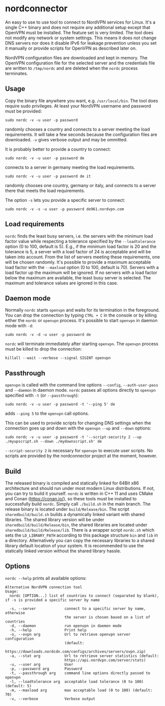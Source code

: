 # nordconnector

An easy to use to use tool to connect to NordVPN services for Linux. It's a single C++ binary and does not require any additional setup except that OpenVPN must be installed. The feature set is very limited. The tool does not modify any network or system settings. This means it does not change DNS servers nor does it disable IPv6 for leakage prevention unless you set it manually or provide scripts for OpenVPN as described later on.

NordVPN configuration files are downloaded and kept in memory. The OpenVPN configuration file for the selected server and the credentials file are written to `/tmp/nordc` and are deleted when the `nordc` process terminates.

## Usage

Copy the binary file anywhere you want, e.g. `/usr/local/bin`. The tool does require sudo privileges. At least your NordVPN username and password must be provided:

`sudo nordc -v -u user -p password`

randomly chooses a country and connects to a server meeting the load requirements. It will take a few seconds because the configuration files are downloaded. `-v` gives verbose output and may be ommitted.

It is probably better to provide a country to connect:

`sudo nordc -v -u user -p password de`

connects to a server in germany meeting the load requirements.

`sudo nordc -v -u user -p password de it`

randomly chooses one country, germany or italy, and connects to a server there that meets the load requirements.

The option `-s` lets you provide a specific server to connect:

`sudo nordc -v -s -u user -p password de961.nordvpn.com`

## Load requirements

`nordc` finds the least busy servers, i.e. the servers with the minimum load factor value while respecting a tolerance specified by the `--loadtolerance` option (0 to 100, default is 5). E.g., if the minimum load factor is 20 and the tolerance is 5, a server with a load factor of 24 is acceptable and will be taken into account. From the list of servers meeting these requirements, one will be chosen randomly. It's possible to provide a maximum acceptable load factor with the `--maxload` option (0 to 100, default is 70). Servers with a load factor up the maximum will be ignored. If no servers with a load factor below the maximum are available, the least busy server is selected. The maximum and tolerance values are ignored in this case.

## Daemon mode

Normally `nordc` starts `openvpn` and waits for its termination in the foreground. You can drop the connection by typing `CTRL + C` in the console or by killing either the `nordc` or `openvpn` process. It's possible to start `openvpn` in daemon mode with `-d`:

`sudo nordc -v -d -u user -p password de`

`nordc` will terminate immediately after starting `openvpn`. The `openvpn` process must be killed to drop the connection:

`killall --wait --verbose --signal SIGINT openvpn`

## Passthrough

`openvpn` is called with the command line options `--config`, `--auth-user-pass` and `--daemon` in daemon mode. `nordc` passes all options directly to `openvpn` specified with `-t` (or `--passthrough`):

`sudo nordc -v -u user -p password -t '--ping 5' de`

adds `--ping 5` to the `openvpn` call options.

This can be used to provide scripts for changing DNS settings when the connection goes up and down with the `openvpn` `--up` and `--down` options:

`sudo nordc -v -u user -p password -t '--script-security 2 --up ./myupscript.sh --down ./mydownscript.sh' de`

`--script-security 2` is necessary for `openvpn` to execute user scripts. No scripts are provided by the nordconnector project at the moment, however.

## Build

The released binary is compiled and statically linked for 64Bit x86 architecture and should run under most modern Linux distributions. If not, you can try to build it yourself. `nordc` is written in C++ 11 and uses CMake and Conan (https://conan.io/), so these tools must be installed to successfully build `nordc`. Simply call `./build.sh` in the main branch. The release binary is located under `build/Release/bin`. The script `sharedbuild/build.sh` builds a dynamically linked variant with shared libraries. The shared library version will be under `sharedbuild/build/Release/bin`, the shared libraries are located under `sharedbuild/build/Release/lib`. There is a wrapper script `nordc.sh` which sets the `LD_LIBRARY_PATH` according to this package structure `bin` and `lib` in a directory. Alternatively you can copy the necessary libraries to a shared library default location of your system. It is recommended to use the statically linked version without the shared library hassle.

## Options

`nordc --help` prints all available options:

```
Alternative NordVPN connection tool
Usage:
  nordc [OPTION...] list of countries to connect (separated by blank), if -s is provided a specific server by name

  -s, --server             connect to a specific server by name, otherwise
                           the server is chosen based on a list of countries
  -d, --daemon             run openvpn in daemon mode
  -h, --help               Print help
  -o, --ovpn arg           Url to retrieve openvpn server configuration
                           (default:
                           https://downloads.nordcdn.com/configs/archives/servers/ovpn.zip)
  -a, --stat arg           Url to retrieve server statistics (default:
                           https://api.nordvpn.com/server/stats)
  -u, --user arg           User
  -p, --password arg       Password
  -t, --passthrough arg    command line options directly passed to openvpn
  -l, --loadtolerance arg  acceptable load tolerance (0 to 100) (default: 5)
  -m, --maxload arg        max acceptable load (0 to 100) (default: 70)
  -v, --verbose            Verbose output

```

